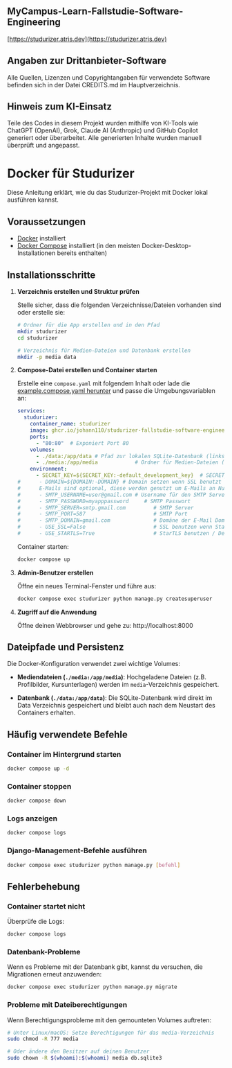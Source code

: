 <!---
Artefakte der Systemdokumentation wurden mithilfe von ChatGPT (OpenAI) erstellt und manuell angepasst
-->
## MyCampus-Learn-Fallstudie-Software-Engineering

[https://studurizer.atris.dev](https://studurizer.atris.dev)

## Angaben zur Drittanbieter-Software

Alle Quellen, Lizenzen und Copyrightangaben für verwendete Software befinden sich in der Datei CREDITS.md im Hauptverzeichnis.

## Hinweis zum KI-Einsatz

Teile des Codes in diesem Projekt wurden mithilfe von KI-Tools wie ChatGPT (OpenAI), Grok, Claude AI (Anthropic) und GitHub Copilot generiert oder überarbeitet. Alle generierten Inhalte wurden manuell überprüft und angepasst.
 
# Docker für Studurizer

Diese Anleitung erklärt, wie du das Studurizer-Projekt mit Docker lokal ausführen kannst.

## Voraussetzungen

- [Docker](https://docs.docker.com/get-docker/) installiert
- [Docker Compose](https://docs.docker.com/compose/install/) installiert (in den meisten Docker-Desktop-Installationen bereits enthalten)

## Installationsschritte

1. **Verzeichnis erstellen und Struktur prüfen**

   Stelle sicher, dass die folgenden Verzeichnisse/Dateien vorhanden sind oder erstelle sie:
   ```bash
   # Ordner für die App erstellen und in den Pfad
   mkdir studurizer
   cd studurizer
   
   # Verzeichnis für Medien-Dateien und Datenbank erstellen
   mkdir -p media data
   ```

2. **Compose-Datei erstellen und Container starten**

   Erstelle eine `compose.yaml` mit folgendem Inhalt oder lade die [example.compose.yaml herunter](https://github.com/Johann110/Studurizer-Fallstudie-Software-Engineering/raw/refs/heads/main/example.compose.yaml) und passe die Umgebungsvariablen an:

   ```yaml
   services:
     studurizer:
       container_name: studurizer
       image: ghcr.io/johann110/studurizer-fallstudie-software-engineering:latest
       ports:
         - "80:80"  # Exponiert Port 80
       volumes:
         - ./data:/app/data # Pfad zur lokalen SQLite-Datenbank (links anpassen, falls nötig)
         - ./media:/app/media            # Ordner für Medien-Dateien (links anpassen, falls nötig)
       environment:
         - SECRET_KEY=${SECRET_KEY:-default_development_key}  # SECRET_KEY generieren: https://djecrety.ir oder z. B. python -c "import secrets; print(secrets.token_urlsafe(50))"
   #      - DOMAIN=${DOMAIN:-DOMAIN} # Domain setzen wenn SSL benutzt wird oder eine Domain um auf die App zugreifen (optional)
   #      E-Mails sind optional, diese werden genutzt um E-Mails an Nutzer zu senden (z.B. Zertifikate oder Informationen)
   #      - SMTP_USERNAME=user@gmail.com # Username für den SMTP Server
   #      - SMTP_PASSWORD=myapppassword     # SMTP Passwort
   #      - SMTP_SERVER=smtp.gmail.com         # SMTP Server
   #      - SMTP_PORT=587                      # SMTP Port
   #      - SMTP_DOMAIN=gmail.com              # Domäne der E-Mail Domain @domain.com
   #      - USE_SSL=False                      # SSL benutzen wenn StarTLS nicht geht / Default False
   #      - USE_STARTLS=True                   # StarTLS benutzen / Default True
   ```

   Container starten:

      ```bash
      docker compose up
      ```

3. **Admin-Benutzer erstellen**

   Öffne ein neues Terminal-Fenster und führe aus:
   ```bash
   docker compose exec studurizer python manage.py createsuperuser
   ```

4. **Zugriff auf die Anwendung**

   Öffne deinen Webbrowser und gehe zu: http://localhost:8000

## Dateipfade und Persistenz

Die Docker-Konfiguration verwendet zwei wichtige Volumes:

- **Mediendateien (`./media:/app/media`)**: Hochgeladene Dateien (z.B. Profilbilder, Kursunterlagen) werden im `media`-Verzeichnis gespeichert.

- **Datenbank (`./data:/app/data`)**: Die SQLite-Datenbank wird direkt im Data Verzeichnis gespeichert und bleibt auch nach dem Neustart des Containers erhalten.

## Häufig verwendete Befehle

### Container im Hintergrund starten
```bash
docker compose up -d
```

### Container stoppen
```bash
docker compose down
```

### Logs anzeigen
```bash
docker compose logs
```

### Django-Management-Befehle ausführen
```bash
docker compose exec studurizer python manage.py [befehl]
```

## Fehlerbehebung

### Container startet nicht
Überprüfe die Logs:
```bash
docker compose logs
```

### Datenbank-Probleme
Wenn es Probleme mit der Datenbank gibt, kannst du versuchen, die Migrationen erneut anzuwenden:
```bash
docker compose exec studurizer python manage.py migrate
```

### Probleme mit Dateiberechtigungen
Wenn Berechtigungsprobleme mit den gemounteten Volumes auftreten:
```bash
# Unter Linux/macOS: Setze Berechtigungen für das media-Verzeichnis
sudo chmod -R 777 media

# Oder ändere den Besitzer auf deinen Benutzer
sudo chown -R $(whoami):$(whoami) media db.sqlite3
```
